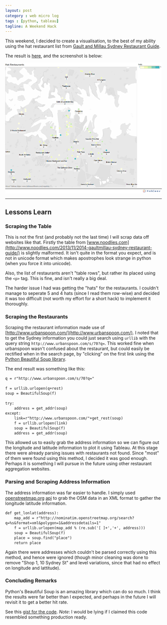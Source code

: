 ```yaml
---
layout: post
category : web micro log
tags : [python, tableau]
tagline: A Weekend Hack
---
```




This weekend, I decided to create a visualisation, to the best of my ability using the hat restaurant list from [Gault and Millau Sydney Restaurant Guide](http://www.noodlies.com/2013/11/2014-gaultmillau-sydney-restaurant-guide/).

The result is [here](http://public.tableausoftware.com/views/HatRestaurantVisualisation/HatRestaurants-Sydney?:embed=y&:display_count=no), and the screenshot is below:

![init-repo](/img/sydney-hat/Hat_Restaurants_-_Sydney.png)




---

## Lessons Learn

### Scraping the Table

This is not the first (and probably not the last time) I will scrap data off websites like that. Firstly the table from [www.noodlies.com](http://www.noodlies.com/2013/11/2014-gaultmillau-sydney-restaurant-guide/) is slightly
malformed. It isn't quite in the format you expect, and is not in unicode format which makes apostrophes look
strange in python (when you force it into unicode). 

Also, the list of restaurants aren't "table rows", but rather its placed using the `<p>` tag. This is fine, and isn't really a big deal.

The harder issue I had was getting the "hats" for the restaurants. I couldn't manage to seperate 5 and 4 hats (since I read them row-wise) and decided it was too difficult (not worth my effort for a short hack) to implement it thoroughly.

### Scraping the Restaurants

Scraping the restaurant information made use of [http://www.urbanspoon.com/](http://www.urbanspoon.com/). 
I noted that to get the Sydney information you could just search using `urllib` with the query string
`http://www.urbanspoon.com/s/70?q=`. This worked fine when urbanspoon wasn't confused about the restaurant, but could easily be rectified when in the search page, by "clicking" on the first link using the [Python Beautiful Soup library](http://www.crummy.com/software/BeautifulSoup/).

The end result was something like this:

    q = r"http://www.urbanspoon.com/s/70?q="

    f = urllib.urlopen(q+rest)
    soup = BeautifulSoup(f)
   
    try:   
        address = get_addr(soup)
    except:
        link=r"http://www.urbanspoon.com/"+get_rest(soup)
        f = urllib.urlopen(link)
        soup = BeautifulSoup(f)
        address = get_addr(soup)

This allowed us to easily grab the address information so we can figure out the longitude and latitude information to plot it using Tableau. At this stage there were already parsing issues with restaurants not found. Since "most" of them were found using this method, I decided it was good enough. Perhaps it is something I will pursue in the future using other restaurant aggregation websites.

### Parsing and Scraping Address Information

The address information was far easier to handle. I simply used [openstreetmap.org](http://www.openstreetmap.org) [api](http://wiki.openstreetmap.org/wiki/Nominatim) to grab the OSM data in an XML format to gather the longitude latitude information.

	def get_lonlat(address):
		map_add = r"http://nominatim.openstreetmap.org/search?q=%s&format=xml&polygon=1&addressdetails=1"
		f = urllib.urlopen(map_add % (re.sub('[ ]+','+', address)))
		soup = BeautifulSoup(f)
		place = soup.find("place")
		return place

Again there were addresses which couldn't be parsed correctly using this method, and hence were ignored (though minor cleaning was done to remove "Shop 1, 10 Sydney St" and level variations, since that had no effect on longitude and lattitude).

### Concluding Remarks

Python's Beautiful Soup is an amazing library which can do so much. I think the results were far better than I expected, and perhaps in the future I will revisit it to get a better hit rate.

See this [gist for the code](https://gist.github.com/chappers/7856223). _Note_: I would be lying if I claimed this code resembled something production ready.







